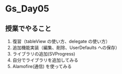 # Gs_Day05

## 授業でやること

1. 復習（tableView の使い方、delegate の使い方）
2. 追加機能実装（編集、削除、UserDefaults への保存）
3. ライブラリの追加(SVProgress)
4. 自分でライブラリを追加してみる
5. Alamofire(通信) を使ってみる

